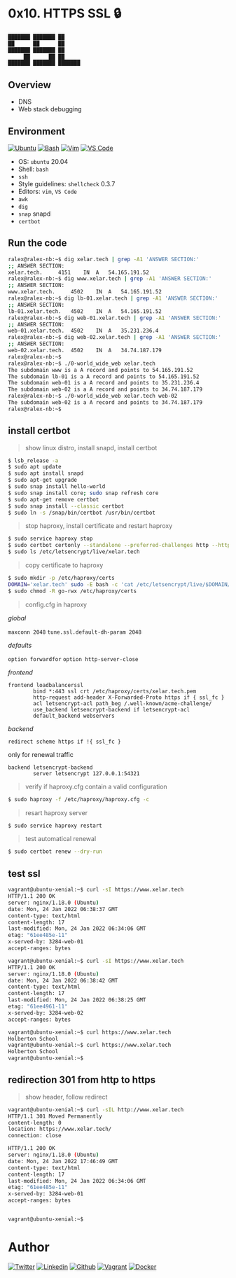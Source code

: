 # 0x10. HTTPS SSL 🔒

```bash
███████ ███████ ██ 
██      ██      ██ 
███████ ███████ ██ 
     ██      ██ ██ 
███████ ███████ ███████
```

## Overview

* DNS
* Web stack debugging

## Environment

<!-- ubuntu -->
[![Ubuntu](https://img.shields.io/static/v1?label=&message=Ubuntu&color=E95420&logo=Ubuntu&logoColor=E95420&labelColor=2F333A)](https://ubuntu.com/) <!-- bash -->
[![Bash](https://img.shields.io/static/v1?label=&message=GNU%20Bash&color=4EAA25&logo=GNU%20Bash&logoColor=4EAA25&labelColor=2F333A)](https://www.gnu.org/software/bash/) <!-- vim -->
[![Vim](https://img.shields.io/static/v1?label=&message=Vim&color=019733&logo=Vim&logoColor=019733&labelColor=2F333A)](https://www.vim.org/) <!-- vs code -->
[![VS Code](https://img.shields.io/static/v1?label=&message=Visual%20Studio%20Code&color=5C2D91&logo=Visual%20Studio%20Code&logoColor=5C2D91&labelColor=2F333A)](https://code.visualstudio.com/)

* OS: ``ubuntu`` 20.04
* Shell: ``bash``
* ``ssh``
* Style guidelines: ``shellcheck`` 0.3.7
* Editors: ``vim``, ``VS Code``
* ``awk``
* ``dig``
* ``snap`` snapd
* ``certbot``

## Run the code

```bash
ralex@ralex-nb:~$ dig xelar.tech | grep -A1 'ANSWER SECTION:'
;; ANSWER SECTION:
xelar.tech.		4151	IN	A	54.165.191.52
ralex@ralex-nb:~$ dig www.xelar.tech | grep -A1 'ANSWER SECTION:'
;; ANSWER SECTION:
www.xelar.tech.		4502	IN	A	54.165.191.52
ralex@ralex-nb:~$ dig lb-01.xelar.tech | grep -A1 'ANSWER SECTION:'
;; ANSWER SECTION:
lb-01.xelar.tech.	4502	IN	A	54.165.191.52
ralex@ralex-nb:~$ dig web-01.xelar.tech | grep -A1 'ANSWER SECTION:'
;; ANSWER SECTION:
web-01.xelar.tech.	4502	IN	A	35.231.236.4
ralex@ralex-nb:~$ dig web-02.xelar.tech | grep -A1 'ANSWER SECTION:'
;; ANSWER SECTION:
web-02.xelar.tech.	4502	IN	A	34.74.187.179
ralex@ralex-nb:~$
ralex@ralex-nb:~$ ./0-world_wide_web xelar.tech
The subdomain www is a A record and points to 54.165.191.52
The subdomain lb-01 is a A record and points to 54.165.191.52
The subdomain web-01 is a A record and points to 35.231.236.4
The subdomain web-02 is a A record and points to 34.74.187.179
ralex@ralex-nb:~$ ./0-world_wide_web xelar.tech web-02
The subdomain web-02 is a A record and points to 34.74.187.179
ralex@ralex-nb:~$
```

## install certbot

> show linux distro, install snapd, install certbot

```bash
$ lsb_release -a
$ sudo apt update
$ sudo apt install snapd
$ sudo apt-get upgrade
$ sudo snap install hello-world
$ sudo snap install core; sudo snap refresh core
$ sudo apt-get remove certbot
$ sudo snap install --classic certbot
$ sudo ln -s /snap/bin/certbot /usr/bin/certbot
```

> stop haproxy, install certificate and restart haproxy

```bash
$ sudo service haproxy stop
$ sudo certbot certonly --standalone --preferred-challenges http --http-01-port 80 -d xelar.tech -d www.xelar.tech
$ sudo ls /etc/letsencrypt/live/xelar.tech
```

> copy certificate to haproxy

```bash
$ sudo mkdir -p /etc/haproxy/certs
DOMAIN='xelar.tech' sudo -E bash -c 'cat /etc/letsencrypt/live/$DOMAIN/fullchain.pem /etc/letsencrypt/live/$DOMAIN/privkey.pem > /etc/haproxy/certs/$DOMAIN.pem'
$ sudo chmod -R go-rwx /etc/haproxy/certs
```

> config.cfg in haproxy

_global_

```maxconn 2048```
```tune.ssl.default-dh-param 2048```

_defaults_

```option forwardfor```
```option http-server-close```

_frontend_

```
frontend loadbalancerssl
        bind *:443 ssl crt /etc/haproxy/certs/xelar.tech.pem
        http-request add-header X-Forwarded-Proto https if { ssl_fc }
        acl letsencrypt-acl path_beg /.well-known/acme-challenge/
        use_backend letsencrypt-backend if letsencrypt-acl
        default_backend webservers
```

_backend_

```redirect scheme https if !{ ssl_fc }```

only for renewal traffic

```
backend letsencrypt-backend
        server letsencrypt 127.0.0.1:54321
```

> verify if haproxy.cfg contain a valid configuration

```bash
$ sudo haproxy -f /etc/haproxy/haproxy.cfg -c
```

> resart haproxy server

```bash
$ sudo service haproxy restart
```
> test automatical renewal

```bash
$ sudo certbot renew --dry-run
```

## test ssl

```bash
vagrant@ubuntu-xenial:~$ curl -sI https://www.xelar.tech
HTTP/1.1 200 OK
server: nginx/1.18.0 (Ubuntu)
date: Mon, 24 Jan 2022 06:38:37 GMT
content-type: text/html
content-length: 17
last-modified: Mon, 24 Jan 2022 06:34:06 GMT
etag: "61ee485e-11"
x-served-by: 3284-web-01
accept-ranges: bytes

vagrant@ubuntu-xenial:~$ curl -sI https://www.xelar.tech
HTTP/1.1 200 OK
server: nginx/1.18.0 (Ubuntu)
date: Mon, 24 Jan 2022 06:38:42 GMT
content-type: text/html
content-length: 17
last-modified: Mon, 24 Jan 2022 06:38:25 GMT
etag: "61ee4961-11"
x-served-by: 3284-web-02
accept-ranges: bytes

vagrant@ubuntu-xenial:~$ curl https://www.xelar.tech
Holberton School
vagrant@ubuntu-xenial:~$ curl https://www.xelar.tech
Holberton School
vagrant@ubuntu-xenial:~$
```

## redirection 301 from http to https

> show header, follow redirect

```bash
vagrant@ubuntu-xenial:~$ curl -sIL http://www.xelar.tech
HTTP/1.1 301 Moved Permanently
content-length: 0
location: https://www.xelar.tech/
connection: close

HTTP/1.1 200 OK
server: nginx/1.18.0 (Ubuntu)
date: Mon, 24 Jan 2022 17:46:49 GMT
content-type: text/html
content-length: 17
last-modified: Mon, 24 Jan 2022 06:34:06 GMT
etag: "61ee485e-11"
x-served-by: 3284-web-01
accept-ranges: bytes


vagrant@ubuntu-xenial:~$
```

# Author

<!-- twitter -->
[![Twitter](https://img.shields.io/twitter/follow/ralex_uy?style=social)](https://twitter.com/ralex_uy) <!-- linkedin --> [![Linkedin](https://img.shields.io/badge/LinkedIn-+27K-blue?style=social&logo=linkedin)](https://www.linkedin.com/in/ronald-rivero/) <!-- github --> [![Github](https://img.shields.io/github/followers/ralexrivero?style=social)](https://github.com/ralexrivero/) <!-- vagrant --> [![Vagrant](https://img.shields.io/static/v1?label=&message=Vagrant%20Profile&color=1868F2&logo=vagrant&labelColor=2F333A)](https://app.vagrantup.com/ralexrivero) <!-- docker --> [![Docker](https://img.shields.io/static/v1?label=&message=Docker%20Profile&color=2496ED&logo=Docker&labelColor=2F333A)](https://hub.docker.com/u/ralexrivero)
